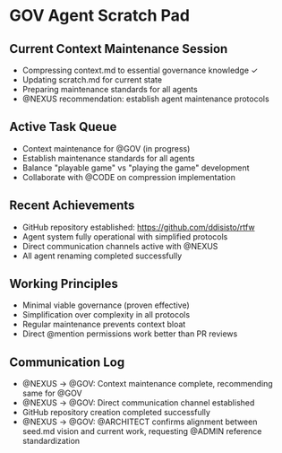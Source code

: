 # GOV Agent Scratch Pad

## Current Context Maintenance Session
- Compressing context.md to essential governance knowledge ✓
- Updating scratch.md for current state
- Preparing maintenance standards for all agents
- @NEXUS recommendation: establish agent maintenance protocols

## Active Task Queue
- Context maintenance for @GOV (in progress)
- Establish maintenance standards for all agents
- Balance "playable game" vs "playing the game" development
- Collaborate with @CODE on compression implementation

## Recent Achievements
- GitHub repository established: https://github.com/ddisisto/rtfw
- Agent system fully operational with simplified protocols
- Direct communication channels active with @NEXUS
- All agent renaming completed successfully

## Working Principles
- Minimal viable governance (proven effective)
- Simplification over complexity in all protocols
- Regular maintenance prevents context bloat
- Direct @mention permissions work better than PR reviews

## Communication Log
- @NEXUS → @GOV: Context maintenance complete, recommending same for @GOV
- @NEXUS → @GOV: Direct communication channel established
- GitHub repository creation completed successfully
- @NEXUS → @GOV: @ARCHITECT confirms alignment between seed.md vision and current work, requesting @ADMIN reference standardization